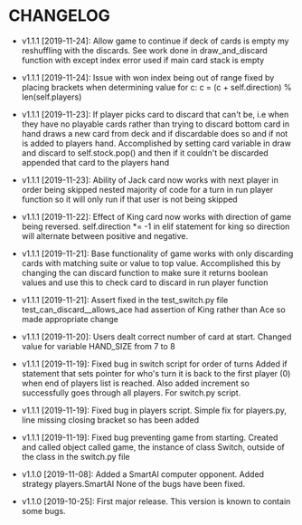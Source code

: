 # CHANGELOG
* v1.1.1 [2019-11-24]: Allow game to continue if deck of cards is empty my reshuffling with the discards.
  See work done in  draw_and_discard function with except index error used if main card stack is empty

* v1.1.1 [2019-11-24]: Issue with won index being out of range fixed by placing brackets when determining value for c: c = (c + self.direction) % len(self.players)

* v1.1.1 [2019-11-23]: If player picks card to discard that can't be, i.e when they have no playable cards rather than 
 trying to discard bottom card in hand draws a new card from deck and if discardable does so and if not is added to players hand. 
 Accomplished by setting card variable in draw and discard to self.stock.pop() and then if it couldn't be discarded appended that
  card to the players hand

* v1.1.1 [2019-11-23]: Ability of Jack card now works with next player in order being skipped
   nested majority of code for a turn in run player function so it will only run if that user is not being skipped

* v1.1.1 [2019-11-22]: Effect of King card now works with direction of game being reversed.
  self.direction *= -1 in elif statement for king so direction will alternate between positive and negative. 

* v1.1.1 [2019-11-21]: Base functionality of game works with only discarding cards with matching suite or value to top
value. Accomplished this by changing the can discard function to make sure it returns boolean values and use this to check 
card to discard in run player function

* v1.1.1 [2019-11-21]: Assert fixed in the test_switch.py file
 test_can_discard__allows_ace had assertion of King rather than Ace so made appropriate change

* v1.1.1 [2019-11-20]: Users dealt correct number of card at start.
 Changed value for variable HAND_SIZE from 7 to 8

* v1.1.1 [2019-11-19]: Fixed bug in switch script for order of turns
  Added if statement that sets pointer for who's turn it is back to the first player (0) when end of players list is reached. 
  Also added increment so successfully goes through all players. For switch.py script.
  
* v1.1.1 [2019-11-19]: Fixed bug in players script.
  Simple fix for players.py, line missing closing bracket so has been added

* v1.1.1 [2019-11-19]: Fixed bug preventing game from starting.
  Created and called object called game, the instance of class Switch, outside of the class in the switch.py file

* v1.1.0 [2019-11-08]: Added a SmartAI computer opponent.
  Added strategy players.SmartAI
  None of the bugs have been fixed.

* v1.1.0 [2019-10-25]: First major release.
  This version is known to contain some bugs.

